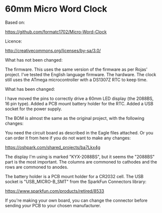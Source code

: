 # 60mm Micro Word Clock

Based on:

https://github.com/formatc1702/Micro-Word-Clock

Licence:

http://creativecommons.org/licenses/by-sa/3.0/

What has not been changed:

The firmware. This uses the same version of the firmware as per Rojas' project. I've tested the English language firmware.
The hardware. The clock still uses the ATmega microcontroller with a DS1307Z RTC to keep time.

What has been changed:

I have moved the pins to correctly drive a 60mm LED display (the 2088BS, 16 pin type).
Added a PCB mount battery holder for the RTC.
Added a USB socket for the power supply.

The BOM is almost the same as the original project, with the following changes:

You need the circuit board as described in the Eagle files attached. Or you can order it from here if you do not want to make any changes:

https://oshpark.com/shared_projects/ba7Lkx4g

The display I'm using is marked "KYX-2088BS", but it seems the "2088BS" part is the most important.
The columns are commoned to cathodes and the rows are commoned to anodes.

The battery holder is a PCB mount holder for a CR2032 cell.
The USB socket is "USB_MICRO-B_SMT" from the SparkFun Connectors library:

https://www.sparkfun.com/products/retired/8533

If you're making your own board, you can change the connector before sending _your_ PCB to your chosen manufacturer.
